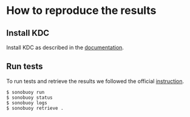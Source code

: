 # How to reproduce the results

## Install KDC
Install KDC as described in the [documentation](https://docs.kdc.containerum.com/installation/packages/).

## Run tests
To run tests and retrieve the results we followed the official [instruction](https://github.com/cncf/k8s-conformance/blob/master/instructions.md).

```
$ sonobuoy run
$ sonobuoy status
$ sonobuoy logs
$ sonobuoy retrieve .
```
